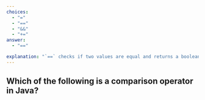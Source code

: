 ```yaml
---
choices:
  - "="
  - "=="
  - "&&"
  - "+="
answer:
  - "=="

explanation: "`==` checks if two values are equal and returns a boolean result."
---
```


## Which of the following is a comparison operator in Java?
